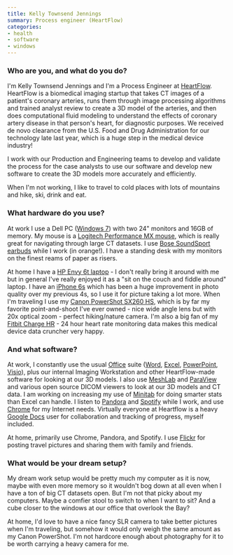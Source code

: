 ```yaml
---
title: Kelly Townsend Jennings
summary: Process engineer (HeartFlow)
categories:
- health
- software
- windows
---
```


### Who are you, and what do you do?

I'm Kelly Townsend Jennings and I'm a Process Engineer at [HeartFlow](http://www.heartflow.com/ "A non-invasive heart health startup."). HeartFlow is a biomedical imaging startup that takes CT images of a patient's coronary arteries, runs them through image processing algorithms and trained analyst review to create a 3D model of the arteries, and then does computational fluid modeling to understand the effects of coronary artery disease in that person's heart, for diagnostic purposes. We received de novo clearance from the U.S. Food and Drug Administration for our technology late last year, which is a huge step in the medical device industry!

I work with our Production and Engineering teams to develop and validate the process for the case analysts to use our software and develop new software to create the 3D models more accurately and efficiently.

When I'm not working, I like to travel to cold places with lots of mountains and hike, ski, drink and eat.

### What hardware do you use?

At work I use a Dell PC ([Windows 7][windows-7]) with two 24" monitors and 16GB of memory. My mouse is a [Logitech Performance MX mouse][performance-mouse-mx], which is really great for navigating through large CT datasets. I use [Bose SoundSport earbuds][soundsport-apple] while I work (in orange!). I have a standing desk with my monitors on the finest reams of paper as risers.

At home I have a [HP Envy 6t laptop][envy-6t-1000] - I don't really bring it around with me but in general I've really enjoyed it as a "sit on the couch and fiddle around" laptop. I have an [iPhone 6s][iphone-6s] which has been a huge improvement in photo quality over my previous 4s, so I use it for picture taking a lot more. When I'm traveling I use my [Canon PowerShot SX260 HS][powershot-sx260-hs], which is by far my favorite point-and-shoot I've ever owned - nice wide angle lens but with 20x optical zoom - perfect hiking/nature camera. I'm also a big fan of my [Fitbit Charge HR][charge-hr] - 24 hour heart rate monitoring data makes this medical device data cruncher very happy.

### And what software?

At work, I constantly use the usual [Office][] suite ([Word][], [Excel][], [PowerPoint][], [Visio][]), plus our internal Imaging Workstation and other HeartFlow-made software for looking at our 3D models. I also use [MeshLab][] and [ParaView][] and various open source DICOM viewers to look at our 3D models and CT data. I am working on increasing my use of [Minitab][] for doing smarter stats than Excel can handle. I listen to [Pandora][] and [Spotify][] while I work, and use [Chrome][] for my Internet needs. Virtually everyone at Heartflow is a heavy [Google Docs][google-docs] user for collaboration and tracking of progress, myself included.

At home, primarily use Chrome, Pandora, and Spotify. I use [Flickr][] for posting travel pictures and sharing them with family and friends. 

### What would be your dream setup?

My dream work setup would be pretty much my computer as it is now, maybe with even more memory so it wouldn't bog down at all even when I have a ton of big CT datasets open. But I'm not that picky about my computers. Maybe a comfier stool to switch to when I want to sit? And a cube closer to the windows at our office that overlook the Bay?

At home, I'd love to have a nice fancy SLR camera to take better pictures when I'm traveling, but somehow it would only weigh the same amount as my Canon PowerShot. I'm not hardcore enough about photography for it to be worth carrying a heavy camera for me.

[iphone-6s]: https://en.wikipedia.org/wiki/IPhone_6S "A smartphone."
[soundsport-apple]: https://www.bose.com/products/headphones/earphones/soundsport-in-ear-headphones-apple-devices.html "In-ear headphones for Apple devices."
[charge-hr]: https://www.fitbit.com/chargehr "A fitness and heart rate tracker."
[envy-6t-1000]: https://www.amazon.com/HP-ENVY-Sleekbook-6t-1000-Laptop/dp/B0082CW72W "A 15.6 inch PC laptop."
[powershot-sx260-hs]: https://www.amazon.com/Canon-PowerShot-Digital-Stabilized-Wide-Angle/dp/B0075SUK14 "A 12.1 megapixel digital camera."
[performance-mouse-mx]: https://www.logitech.com/en-us/product/performance-mouse-mx "A wireless laser mouse."
[google-docs]: https://en.wikipedia.org/wiki/Google_Docs "A web-based office suite."
[spotify]: https://www.spotify.com/us/ "A music streaming service."
[flickr]: https://www.flickr.com/ "A photo sharing website."
[office]: https://products.office.com/en-us/home "An office productivity suite."
[minitab]: http://www.minitab.com/en-us/products/minitab/ "Statistical software."
[meshlab]: http://meshlab.sourceforge.net/ "An open source 3D mesh processor and editor."
[chrome]: https://www.google.com/intl/en/chrome/browser/ "A WebKit-based browser, where each tab runs in its own thread."
[visio]: https://products.office.com/en-us/visio/flowchart-software "Visualising/diagraming software."
[excel]: https://products.office.com/en-us/excel "A spreadsheet application."
[pandora]: http://www.pandora.com/ "A personalised Internet radio station."
[paraview]: https://www.paraview.org/ "An open-source data analysis and visualisation tool."
[powerpoint]: https://products.office.com/en-us/powerpoint "Presentation software."
[word]: https://products.office.com/en-us/word "A document editor."
[windows-7]: https://en.wikipedia.org/wiki/Windows_7 "An operating system."
